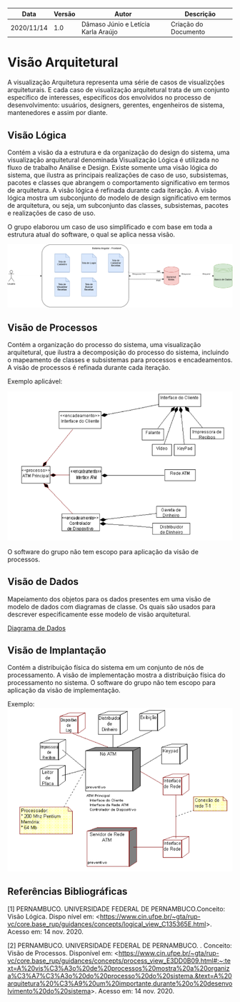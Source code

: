 | Data |Versão| Autor | Descrição |
| ---- | ---- | ----- | --------- |
| 2020/11/14 | 1.0 | Dâmaso Júnio e Letícia Karla Araújo | Criação do Documento|

# Visão Arquitetural
A visualização Arquitetura representa uma série de casos de visualizções arquiteturais. E cada caso de visualização arquitetural trata de um conjunto específico de interesses, específicos dos envolvidos no processo de desenvolvimento: usuários, designers, gerentes, engenheiros de sistema, mantenedores e assim por diante.

## Visão Lógica
Contém a visão da a estrutura e da organização do design do sistema, uma visualização arquitetural denominada Visualização Lógica é utilizada no fluxo de trabalho Análise e Design. Existe somente uma visão lógica do sistema, que ilustra as principais realizações de caso de uso, subsistemas, pacotes e classes que abrangem o comportamento significativo em termos de arquitetura. A visão lógica é refinada durante cada iteração. A visão lógica mostra um subconjunto do modelo de design significativo em termos de arquitetura, ou seja, um subconjunto das classes, subsistemas, pacotes e realizações de caso de uso.

O grupo elaborou um caso de uso simplificado e com base em toda a estrutura atual do software, o qual se aplica nessa visão.

![](../assets/06-padroes-de-arquitetura/visao-arquitetural/uc-visao-logica-arquitetural.png)


## Visão de Processos
Contém a organização do processo do sistema, uma visualização arquitetural, que ilustra a decomposição do processo do sistema, incluindo o mapeamento de classes e subsistemas para processos e encadeamentos. A visão de processos é refinada durante cada iteração. 

Exemplo aplicável:

![](../assets/06-padroes-de-arquitetura/visao-arquitetural/uc-visao-processos-arquitetural.png)

O software do grupo não tem escopo para aplicação da visão de processos.
## Visão de Dados
Mapeiamento dos objetos para os dados presentes em uma visão de modelo de dados com diagramas de classe. Os quais são usados para descrever especificamente esse modelo de visão arquitetural.

[Diagrama de Dados](../04-modelagem/base-dados.md)
## Visão de Implantação
Contém a distribuição física do sistema em um conjunto de nós de processamento. A visão de implementação mostra a distribuição física do processamento no sistema. O software do grupo não tem escopo para aplicação da visão de implementação.

Exemplo: 
![](../assets/06-padroes-de-arquitetura/visao-arquitetural/uc-visao-implementacao-arquitetural.png)
## Referências Bibliográficas
[1] PERNAMBUCO. UNIVERSIDADE FEDERAL DE PERNAMBUCO.Conceito: Visão Lógica. Dispo
nível em: <<https://www.cin.ufpe.br/~gta/rup-vc/core.base_rup/guidances/concepts/logical_view_C135365E.html>>. Acesso em: 14 nov. 2020.

[2] PERNAMBUCO. UNIVERSIDADE FEDERAL DE PERNAMBUCO. . Conceito: Visão de Processos. Disponível em: <<https://www.cin.ufpe.br/~gta/rup-vc/core.base_rup/guidances/concepts/process_view_E3DD0B09.html#:~:text=A%20vis%C3%A3o%20de%20processos%20mostra%20a%20organiza%C3%A7%C3%A3o%20do%20processo%20do%20sistema.&text=A%20arquitetura%20%C3%A9%20um%20importante,durante%20o%20desenvolvimento%20do%20sistema>>. Acesso em: 14 nov. 2020.
